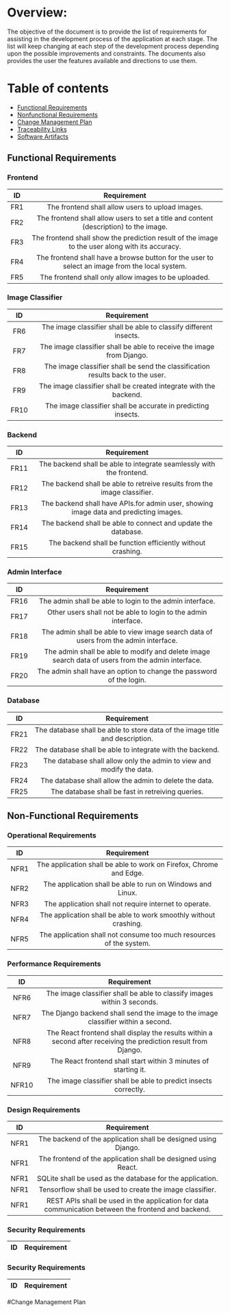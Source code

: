 # Overview:
The objective of the document is to provide the list of requirements for assisting in the development process of the application at each stage. The list will keep changing at each step of the development process depending upon the possible improvements and constraints. The documents also provides the user the features available and directions to use them.

# Table of contents
* [Functional Requirements](#functional-requirements)
* [Nonfunctional Requirements](#non-functional-requirements)
* [Change Management Plan](#change-management-plan)
* [Traceability Links](#traceability-links)
* [Software Artifacts](#software-artifacts)

## Functional Requirements

### Frontend
| ID | Requirement |
| :-------------: | :----------: |
| FR1 | The frontend shall allow users to upload images. |
| FR2 | The frontend shall allow users to set a title and content (description) to the image. |
| FR3 | The frontend shall show the prediction result of the image to the user along with its accuracy. |
| FR4 | The frontend shall have a browse button for the user to select an image from the local system. |
| FR5 | The frontend shall only allow images to be uploaded. |

### Image Classifier
| ID | Requirement |
| :-------------: | :----------: |
| FR6 | The image classifier shall be able to classify different insects. |
| FR7 | The image classifier shall be able to receive the image from Django. |
| FR8 | The image classifier shall be send the classification results back to the user. |
| FR9 | The image classifier shall be created integrate with the backend. |
| FR10 | The image classifier shall be accurate in predicting insects. |

### Backend
| ID | Requirement |
| :-------------: | :----------: |
| FR11 | The backend shall be able to integrate seamlessly with the frontend. |
| FR12 | The backend shall be able to retreive results from the image classifier. |
| FR13 | The backend shall have APIs.for admin user, showing image data and predicting images. |
| FR14 | The backend shall be able to connect and update the database. |
| FR15 | The backend shall be function efficiently without crashing. |

### Admin Interface
| ID | Requirement |
| :-------------: | :----------: |
| FR16 | The admin shall be able to login to the admin interface. |
| FR17 | Other users shall not be able to login to the admin interface. |
| FR18 | The admin shall be able to view image search data of users from the admin interface. |
| FR19 | The admin shall be able to modify and delete image search data of users from the admin interface. |
| FR20 | The admin shall have an option to change the password of the login. |

### Database
| ID | Requirement |
| :-------------: | :----------: |
| FR21 | The database shall be able to store data of the image title and description. |
| FR22 | The database shall be able to integrate with the backend. |
| FR23 | The database shall allow only the admin to view and modify the data. |
| FR24 | The database shall allow the admin to delete the data. |
| FR25 | The database shall be fast in retreiving queries. |


## Non-Functional Requirements

### Operational Requirements
| ID | Requirement |
| :-------------: | :----------: |
| NFR1 | The application shall be able to work on Firefox, Chrome and Edge. |
| NFR2 | The application shall be able to run on Windows and Linux. |
| NFR3 | The application shall not require internet to operate. |
| NFR4 | The application shall be able to work smoothly without crashing. |
| NFR5 | The application shall not consume too much resources of the system. |

### Performance Requirements
| ID | Requirement |
| :-------------: | :----------: |
| NFR6 | The image classifier shall be able to classify images within 3 seconds. |
| NFR7 | The Django backend shall send the image to the image classifier within a second. |
| NFR8 | The React frontend shall display the results within a second after receiving the prediction result from Django. |
| NFR9 | The React frontend shall start within 3 minutes of starting it. |
| NFR10 | The image classifier shall be able to predict insects correctly. |

### Design Requirements
| ID | Requirement |
| :-------------: | :----------: |
| NFR1 | The backend of the application shall be designed using Django. |
| NFR1 | The frontend of the application shall be designed using React. |
| NFR1 | SQLite shall be used as the database for the application. |
| NFR1 | Tensorflow shall be used to create the image classifier. |
| NFR1 | REST APIs shall be used in the application for data communication between the frontend and backend. |
### Security Requirements
| ID | Requirement |
| :-------------: | :----------: |

### Security Requirements
| ID | Requirement |
| :-------------: | :----------: |

#Change Management Plan